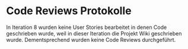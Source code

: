 # Code Reviews Protokolle
In Iteration 8 wurden keine User Stories bearbeitet in denen Code geschrieben wurde, weil in dieser Iteration die Projekt Wiki geschrieben wurde. 
Dementsprechend wurden keine Code Reviews durchgeführt.
